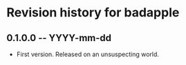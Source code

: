 # Revision history for badapple

## 0.1.0.0 -- YYYY-mm-dd

* First version. Released on an unsuspecting world.
